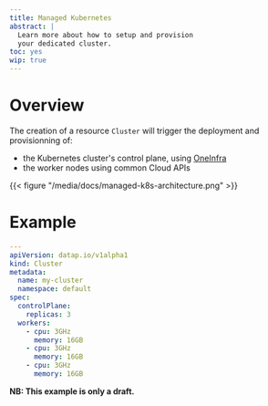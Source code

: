 ```yaml
---
title: Managed Kubernetes
abstract: |
  Learn more about how to setup and provision
  your dedicated cluster.
toc: yes
wip: true
---
```


# Overview

The creation of a resource `Cluster` will trigger the deployment and provisionning of:

 - the Kubernetes cluster's control plane, using [OneInfra](https://oneinfra.net)
 - the worker nodes using common Cloud APIs

{{< figure "/media/docs/managed-k8s-architecture.png" >}}

# Example

```yaml
---
apiVersion: datap.io/v1alpha1
kind: Cluster
metadata:
  name: my-cluster
  namespace: default
spec:
  controlPlane:
    replicas: 3
  workers:
    - cpu: 3GHz
      memory: 16GB
    - cpu: 3GHz
      memory: 16GB
    - cpu: 3GHz
      memory: 16GB
```

**NB: This example is only a draft.**
